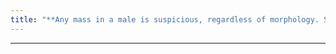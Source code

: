 ```yaml
---
title: "**Any mass in a male is suspicious, regardless of morphology. Spiculated is most common"
---
```

***

